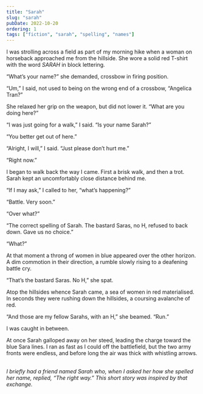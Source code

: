 ```yaml
---
title: "Sarah"
slug: "sarah"
pubDate: 2022-10-20
ordering: 1
tags: ["fiction", "sarah", "spelling", "names"]
---
```


<span class="small-caps">I was strolling across a field</span> as part of my morning hike when a woman on horseback approached me from the hillside. She wore a solid red T-shirt with the word _SARAH_ in block lettering.

“What’s your name?” she demanded, crossbow in firing position.

“Um,” I said, not used to being on the wrong end of a crossbow, “Angelica Tran?”

She relaxed her grip on the weapon, but did not lower it. “What are you doing here?”

“I was just going for a walk,” I said. “Is your name Sarah?”

“You better get out of here.”

“Alright, I will,” I said. “Just please don’t hurt me.”

“Right now.”

I began to walk back the way I came. First a brisk walk, and then a trot. Sarah kept an uncomfortably close distance behind me.

“If I may ask,” I called to her, “what’s happening?”

“Battle. Very soon.”

“Over what?”

“The correct spelling of Sarah. The bastard Saras, no H, refused to back down. Gave us no choice.”

“What?”

At that moment a throng of women in blue appeared over the other horizon. A dim commotion in their direction, a rumble slowly rising to a deafening battle cry.

“That’s the bastard Saras. No H,” she spat.

Atop the hillsides whence Sarah came, a sea of women in red materialised. In seconds they were rushing down the hillsides, a coursing avalanche of red.

“And those are my fellow Sarahs, with an H,” she beamed. “Run.”

I was caught in between.

At once Sarah galloped away on her steed, leading the charge toward the blue Sara lines. I ran as fast as I could off the battlefield, but the two army fronts were endless, and before long the air was thick with whistling arrows.

<br />

<div class="commentary">
<i>
I briefly had a friend named Sarah who, when I asked her how she spelled her name, replied, “The right way.” This short story was inspired by that exchange.
</i>
</div>